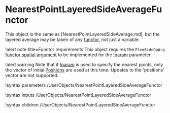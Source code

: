 # NearestPointLayeredSideAverageFunctor

This object is the same as [NearestPointLayeredSideAverage.md], but the layered average may be taken
of any [functor](Functors/index.md), not just a variable.

!alert note title=Functor requirements
This object requires the `ElemSideQpArg` [functor spatial argument](Functors/index.md) to be
implemented for the [!param](/UserObjects/NearestPointLayeredSideAverageFunctor/functor) parameter.

!alert warning
Note that if [!param](/UserObjects/NearestPointLayeredSideAverageFunctor/positions_object) is used to specify the nearest points,
only the vector of initial [Positions](syntax/Positions/index.md) are used at this time.
Updates to the 'positions' vector are not supported.

!syntax parameters /UserObjects/NearestPointLayeredSideAverageFunctor

!syntax inputs /UserObjects/NearestPointLayeredSideAverageFunctor

!syntax children /UserObjects/NearestPointLayeredSideAverageFunctor

